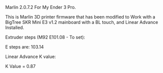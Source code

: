 Marlin 2.0.7.2 For My Ender 3 Pro. 

This is Marlin 3D printer firmware that has been modified to Work with a BigTree SKR Mini E3 v1.2 mainboard with a BL touch, and Linear Advance Installed.


Extruder steps (M92 E101.08 - To set):

E steps are: 103.14

Linear Advance K value:

K Value = 0.87

